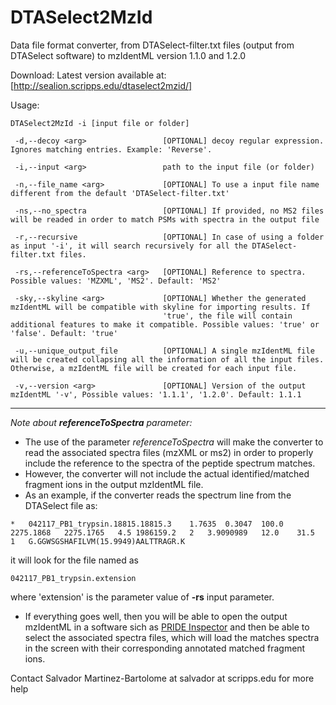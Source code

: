 # DTASelect2MzId
Data file format converter, from DTASelect-filter.txt files (output from DTASelect software) to mzIdentML version 1.1.0 and 1.2.0

Download:
Latest version available at: [http://sealion.scripps.edu/dtaselect2mzid/]  

Usage: 
```
DTASelect2MzId -i [input file or folder]  
 
 -d,--decoy <arg>                 [OPTIONAL] decoy regular expression. Ignores matching entries. Example: 'Reverse'.
   
 -i,--input <arg>                 path to the input file (or folder)   
   
 -n,--file_name <arg>             [OPTIONAL] To use a input file name different from the default 'DTASelect-filter.txt'  
    
 -ns,--no_spectra                 [OPTIONAL] If provided, no MS2 files will be readed in order to match PSMs with spectra in the output file  
                                  
 -r,--recursive                   [OPTIONAL] In case of using a folder as input '-i', it will search recursively for all the DTASelect-filter.txt files.
 
 -rs,--referenceToSpectra <arg>   [OPTIONAL] Reference to spectra. Possible values: 'MZXML', 'MS2'. Default: 'MS2'  
 
 -sky,--skyline <arg>             [OPTIONAL] Whether the generated mzIdentML will be compatible with skyline for importing results. If  
                                  'true', the file will contain additional features to make it compatible. Possible values: 'true' or 'false'. Default: 'true'  
                                  
 -u,--unique_output_file          [OPTIONAL] A single mzIdentML file will be created collapsing all the information of all the input files. Otherwise, a mzIdentML file will be created for each input file.  
   
 -v,--version <arg>               [OPTIONAL] Version of the output mzIdentML '-v', Possible values: '1.1.1', '1.2.0'. Default: 1.1.1  
```
  
   
---
  
   
*Note about **referenceToSpectra** parameter:*  
   - The use of the parameter *referenceToSpectra* will make the converter to read the associated spectra files (mzXML or ms2) in order to properly include the reference to the spectra of the peptide spectrum matches.
   - However, the converter will not include the actual identified/matched fragment ions in the output mzIdentML file.
   - As an example, if the converter reads the spectrum line from the DTASelect file as:
```
*	042117_PB1_trypsin.18815.18815.3	1.7635	0.3047	100.0	2275.1868	2275.1765	4.5	1986159.2	2	3.9090989	12.0	31.5	1	G.GGWSGSHAFILVM(15.9949)AALTTRAGR.K 
```  

it will look for the file named as 
```
042117_PB1_trypsin.extension
```
where 'extension' is the parameter value of **-rs** input parameter.
  - If everything goes well, then you will be able to open the output mzIdentML in a software sich as [PRIDE Inspector](https://github.com/PRIDE-Toolsuite/pride-inspector) and then be able to select the associated spectra files, which will load the matches spectra in the screen with their corresponding annotated matched fragment ions.
  


Contact Salvador Martinez-Bartolome at salvador at scripps.edu for more help  
